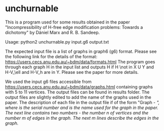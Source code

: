 # unchurnable
This is a program used for some results obtained in the paper "Incompressibility of H-free edge modification problems: Towards a dichotomy" by Dániel Marx and R. B. Sandeep.

Usage: python2 unchurnable.py input.g6 output.txt

The expected input file is a list of graphs in graph6 (g6) format. Please see the following link for the details of the format: https://users.cecs.anu.edu.au/~bdm/data/formats.html
The program goes through each graph H in the input list and outputs H if H \not in X U Y and H-V_\ell and H-V_h are in Y. Please see the paper for more details.

We used the input g6 files accessible from https://users.cecs.anu.edu.au/~bdm/data/graphs.html containing graphs with 5 to 11 vertices.
The output files can be found in results folder.
The output files are slightly edited to add the name of the graphs used in the paper.
The description of each file in the output file if of the form "Graph <i> - <label>", where <i> is the serial number and <label> is the name used for the graph in the paper. The next line contains two numbers - the number n of vertices and the number m of edges in the graph. The next m lines describe the edges in the graph.
